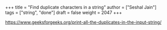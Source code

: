 +++
title = "Find duplicate characters in a string"
author = ["Seshal Jain"]
tags = ["string", "done"]
draft = false
weight = 2047
+++

<https://www.geeksforgeeks.org/print-all-the-duplicates-in-the-input-string/>
